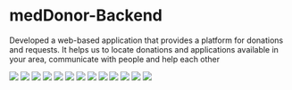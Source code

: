 # medDonor-Backend
Developed a web-based application that provides a platform for donations and requests. It helps us to locate donations and applications available in your area, communicate with people and help each other

<img src="https://github.com/Minekar-Rajat/medDonor-Backend/blob/main/meddonor-screenshot/home.png"  />
<img src="https://github.com/Minekar-Rajat/medDonor-Backend/blob/main/meddonor-screenshot/all.png"  />
<img src="https://github.com/Minekar-Rajat/medDonor-Backend/blob/main/meddonor-screenshot/login.png"  />
<img src="https://github.com/Minekar-Rajat/medDonor-Backend/blob/main/meddonor-screenshot/signup.png"  />
<img src="https://github.com/Minekar-Rajat/medDonor-Backend/blob/main/meddonor-screenshot/need.png"  />
<img src="https://github.com/Minekar-Rajat/medDonor-Backend/blob/main/meddonor-screenshot/mydonation.png"  />
<img src="https://github.com/Minekar-Rajat/medDonor-Backend/blob/main/meddonor-screenshot/myrequest.png"  />
<img src="https://github.com/Minekar-Rajat/medDonor-Backend/blob/main/meddonor-screenshot/profile.png"  />
<img src="https://github.com/Minekar-Rajat/medDonor-Backend/blob/main/meddonor-screenshot/request.png"  />
<img src="https://github.com/Minekar-Rajat/medDonor-Backend/blob/main/meddonor-screenshot/create-request.png"  />
<img src="https://github.com/Minekar-Rajat/medDonor-Backend/blob/main/meddonor-screenshot/create-donation.png"  />
<img src="https://github.com/Minekar-Rajat/medDonor-Backend/blob/main/meddonor-screenshot/donation.png"  />
<img src="https://github.com/Minekar-Rajat/medDonor-Backend/blob/main/meddonor-screenshot/create-profile.png"  />
